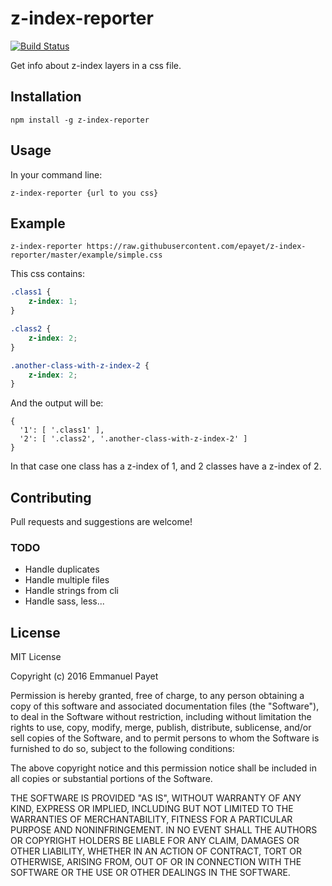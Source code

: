 # z-index-reporter

[![Build Status](https://travis-ci.org/epayet/z-index-reporter.svg)](https://travis-ci.org/epayet/z-index-reporter)

Get info about z-index layers in a css file.

## Installation

`npm install -g z-index-reporter`

## Usage

In your command line:

`z-index-reporter {url to you css}`

## Example

`z-index-reporter https://raw.githubusercontent.com/epayet/z-index-reporter/master/example/simple.css`

This css contains: 

```css
.class1 {
    z-index: 1;
}

.class2 {
    z-index: 2;
}

.another-class-with-z-index-2 {
    z-index: 2;
}
```

And the output will be:

```
{ 
  '1': [ '.class1' ],
  '2': [ '.class2', '.another-class-with-z-index-2' ] 
}
```

In that case one class has a z-index of 1, and 2 classes have a z-index of 2.

## Contributing

Pull requests and suggestions are welcome!

### TODO

* Handle duplicates
* Handle multiple files
* Handle strings from cli
* Handle sass, less...

## License

MIT License

Copyright (c) 2016 Emmanuel Payet

Permission is hereby granted, free of charge, to any person obtaining a copy
of this software and associated documentation files (the "Software"), to deal
in the Software without restriction, including without limitation the rights
to use, copy, modify, merge, publish, distribute, sublicense, and/or sell
copies of the Software, and to permit persons to whom the Software is
furnished to do so, subject to the following conditions:

The above copyright notice and this permission notice shall be included in all
copies or substantial portions of the Software.

THE SOFTWARE IS PROVIDED "AS IS", WITHOUT WARRANTY OF ANY KIND, EXPRESS OR
IMPLIED, INCLUDING BUT NOT LIMITED TO THE WARRANTIES OF MERCHANTABILITY,
FITNESS FOR A PARTICULAR PURPOSE AND NONINFRINGEMENT. IN NO EVENT SHALL THE
AUTHORS OR COPYRIGHT HOLDERS BE LIABLE FOR ANY CLAIM, DAMAGES OR OTHER
LIABILITY, WHETHER IN AN ACTION OF CONTRACT, TORT OR OTHERWISE, ARISING FROM,
OUT OF OR IN CONNECTION WITH THE SOFTWARE OR THE USE OR OTHER DEALINGS IN THE
SOFTWARE.
